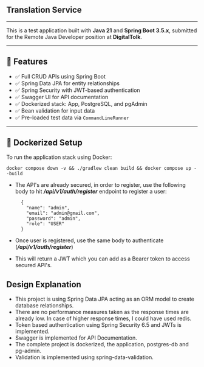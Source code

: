 ## Translation Service
---

This is a test application built with **Java 21** and **Spring Boot 3.5.x**, submitted for the Remote Java Developer position at **DigitalTolk**.

---

## 🚀 Features

- ✅ Full CRUD APIs using Spring Boot
- ✅ Spring Data JPA for entity relationships
- ✅ Spring Security with JWT-based authentication
- ✅ Swagger UI for API documentation
- ✅ Dockerized stack: App, PostgreSQL, and pgAdmin
- ✅ Bean validation for input data
- ✅ Pre-loaded test data via `CommandLineRunner`

---

## 🐳 Dockerized Setup

To run the application stack using Docker:

    docker compose down -v && ./gradlew clean build && docker compose up --build


* The API's are already secured, in order to register, use the following body to hit **_/api/v1/auth/register_** endpoint to register a user:

        {
          "name": "admin",
          "email": "admin@gmail.com",
          "password": "admin",
          "role": "USER"
        }

* Once user is registered, use the same body to authenticate (**_/api/v1/auth/register_**)
* This will return a JWT which you can add as a Bearer token to access secured API's.
## Design Explanation

* This project is using Spring Data JPA acting as an ORM model to create database relationships.
* There are no performance measures taken as the response times are already low. In case of higher response times, I could have used redis.
* Token based authentication using Spring Security 6.5 and JWTs is implemented.
* Swagger is implemented for API Documentation.
* The complete project is dockerized, the application, postgres-db and pg-admin.
* Validation is implemented using spring-data-validation.

